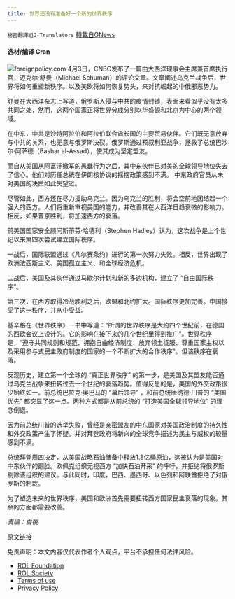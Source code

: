 ```yaml
---
title: 世界还没有准备好一个新的世界秩序
---
```

`秘密翻譯組G-Translators` [轉載自GNews](https://gnews.org/zh-hans/2282092/)

#### 选材/编译    Cran
![](https://assets.gnews.org/wp-content/uploads/2022/04/16490132601.png)foreignpolicy.com
4月3日，CNBC发布了一篇由大西洋理事会主席兼首席执行官，迈克尔·舒曼（Michael Schuman）的评论文章。文章阐述乌克兰战争后，世界将如何重塑新秩序。以及美欧将如何恢复势头，来对抗崛起的中俄邪恶势力。

舒曼在大西洋杂志上写道，俄罗斯入侵与中共的疫情封锁，表面来看似乎没有太多共同之处，然而，这两个国家正将世界分成分别以华盛顿和北京为中心的两个领域。

在中东，中共是沙特阿拉伯和阿拉伯联合酋长国的主要贸易伙伴。它们既无意放弃与中共的关系，也无意与俄罗斯决裂。俄罗斯通过预叙利亚战争，拯救了总统巴沙尔·阿萨德（Bashar al-Assad），使其成为坚定盟友。

而自从美国从阿富汗撤军的愚蠢行为之后，其中东伙伴已对美的全球领导地位失去了信心。他们对历任总统在伊朗核协议的摇摆政策感到不满。 中东政府官员从未对美国的决策如此失望过。

尽管如此，西方还在尽力援助乌克兰。因为乌克兰的胜利，将会空前地团结起一个强大的西方。人们将重新审视美国的能力，并改善其在大西洋日趋衰微的影响力。相反，如果普京胜利，将加速西方的衰落。

前美国国家安全顾问斯蒂芬·哈德利（Stephen Hadley）认为，这次战争是上个世纪以来第四次尝试建立国际秩序。

一战后，国际联盟通过《凡尔赛条约》进行的第一次努力失败。相反，世界出现了欧洲法西斯主义、美国孤立主义、和全球经济危机。

二战后，美国及其伙伴通过马歇尔计划和新的多边机构，建立了 “自由国际秩序”。

第三次，在西方取得冷战胜利之后，欧盟和北约扩大。国际秩序更加完善。中国接受了这一秩序，并从中受益。

基辛格在《世界秩序》一书中写道：“所谓的世界秩序是大约四个世纪前，在德国的西欧会议上设计的。它的影响在接下来的几个世纪里得到推广”。世界秩序是，“遵守共同规则和规范、拥抱自由经济制度、放弃领土征服、尊重国家主权以及采用参与式民主政府制度的国家的一个不断扩大的合作秩序”。但该秩序在衰落。

反观历史，建立第一个全球的 “真正世界秩序” 的第一步，是美国及其盟友能否通过乌克兰战争来扭转过去一个世纪的衰落趋势。值得反思的是，美国的外交政策很少始终如一。前总统巴拉克·奥巴马的 “幕后领导” ，和前总统唐纳德·川普的 “美国优先” 都突显了这一点。两种方式都是从前总统的 “打造美国全球领导地位” 的理念倒退。

因为前总统川普的选举失败，曾经是亲密盟友的中东国家对美国政治制度的持久性和外交政策产生了怀疑。并对拜登政府将新兴的全球竞争描述为民主与威权的较量感到不满。

总统拜登周四决定，从美国战略石油储备中释放1.8亿桶原油，这被认为是美国对中东伙伴的翻脸。欧佩克组织无视西方 “加快石油开采” 的呼吁，并拒绝将俄罗斯剔除该组织的建议。与此同时，印度，巴西、墨西哥、以色列和阿联酋拒绝了对俄罗斯的制裁。

为了塑造未来的世界秩序，美国和欧洲首先需要扭转西方国家民主衰落的现象。其余的方面都需要改善。

*责编：白夜*

[原文链接](https://www.cnbc.com/2022/04/03/a-new-world-order-is-emerging-and-the-world-is-not-ready-for-it.html)



 

免责声明：本文内容仅代表作者个人观点，平台不承担任何法律风险。

- [ROL Foundation](https://rolfoundation.org/)
- [ROL Society](https://rolsociety.org/)
- [Terms of use](https://gnews.org/terms-of-use-3/)
- [Privacy Policy](https://gnews.org/privacy-policy/)
